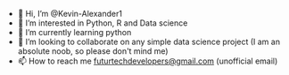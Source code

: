 - 👋 Hi, I’m @Kevin-Alexander1
- 👀 I’m interested in Python, R and Data science
- 🌱 I’m currently learning python
- 💞️ I’m looking to collaborate on any simple data science project (I am an absolute noob, so please don't mind me)
- 📫 How to reach me futurtechdevelopers@gmail.com (unofficial email)

<!---
Kevin-Alexander1/Kevin-Alexander1 is a ✨ special ✨ repository because its `README.md` (this file) appears on your GitHub profile.
You can click the Preview link to take a look at your changes.
--->
